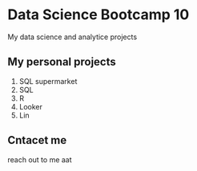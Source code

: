 # Data Science Bootcamp 10
My data science and analytice projects

## My personal projects

1. SQL supermarket
2. SQL
3. R
4. Looker
5. Lin

## Cntacet me
reach out to me aat 
